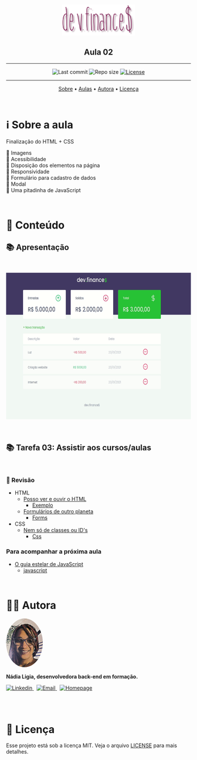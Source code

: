 <p align="center"><img src="./assets/logo.png" width=200></p>

<h2 align="center">Aula 02</h2>

---

<p align="center">
  <img alt="Last commit" src="https://img.shields.io/github/last-commit/nlnadialigia/dev.finances?color=91091e&style=flat-square"/>

  <img alt="Repo size" src="https://img.shields.io/github/repo-size/nlnadialigia/dev.finances?color=91091e"/>
   
  <a href="./license.md">
  <img alt="License" src="https://img.shields.io/static/v1?label=licence&message=MIT&color=91091e"/>
  </a>
</p>

---
<p align="center">
  <a href="#-information_source-sobre-a-aula">Sobre</a> •
  <a href="#-open_file_folder-aulas">Aulas</a> • 
  <a href="#-woman_office_worker-autora">Autora</a> • 
  <a href="#-pencil-licença">Licença</a>
</p>
<br>

# ℹ️ Sobre a aula

Finalização do HTML + CSS

📌 Imagens<br>
📌 Acessibilidade<br>
📌 Disposição dos elementos na página<br>
📌 Responsividade<br>
📌 Formulário para cadastro de dados<br>
📌 Modal<br>
📌 Uma pitadinha de JavaScript<br>

<br>

# 📂 Conteúdo

## 📚 Apresentação
<br>
<p align="center">
<img src="./assets/class02.gif" height=400>
</p>
<br>

## 📚 Tarefa 03: Assistir aos cursos/aulas
<br>

### 📌 Revisão
* HTML
  - [Posso ver e ouvir o HTML](https://app.rocketseat.com.br/node/posso-ver-e-ouvir-o-html)
    - [Exemplo](../aula01/exemplo)
  - [Formulários de outro planeta](https://app.rocketseat.com.br/node/formularios-de-outro-planeta)
    - [Forms](../aula01/forms)
* CSS
    - [Nem só de classes ou ID's](https://app.rocketseat.com.br/node/nem-so-de-classes-ou-i-ds)
      - [Css](../aula01/css)
### Para acompanhar a próxima aula
* [O guia estelar de JavaScript](https://app.rocketseat.com.br/node/o-guia-estelar-de-java-script)
  - [javascript](./javascript)
<br>

# 👩‍💼 Autora
<img style="border-radius: 50%" src="../assets/picture.jpg" width="100px;" alt="Picture"/>
<p><b>Nádia Ligia, desenvolvedora back-end em formação.</b></p>

<a href="https://www.linkedin.com/in/nlnadialigia/">
  <img alt="Linkedin" src="https://img.shields.io/badge/-Linkedin -91091e?style=flat&logo=Linkedin&logoColor=white&link=https://www.linkedin.com/in/nlnadialigia/" />
</a>&nbsp;
<a href="mailto:nlnadialigia@gmail.com">
  <img alt="Email" src="https://img.shields.io/badge/-Email-91091e?style=flat&logo=Gmail&logoColor=white&link=mailto:nlnadialigia@gmail.com" />
</a>&nbsp;
<a href="https://www.nlnadialigia.com">
  <img alt="Homepage" src="https://img.shields.io/badge/-Homepage-91091e" />
</a>

<br><br>

# 📝 Licença

Esse projeto está sob a licença MIT. Veja o arquivo [LICENSE](../LICENSE) para mais detalhes.